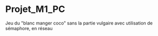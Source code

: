 # Projet_M1_PC
Jeu du "blanc manger coco" sans la partie vulgaire avec utilisation de sémaphore, en réseau
